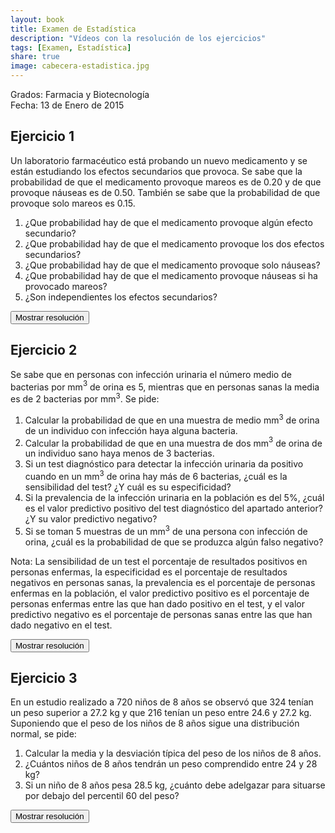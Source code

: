 ```yaml
---
layout: book
title: Examen de Estadística
description: "Vídeos con la resolución de los ejercicios"
tags: [Examen, Estadística]
share: true
image: cabecera-estadistica.jpg
---
```


Grados: Farmacia y Biotecnología  
Fecha: 13 de Enero de 2015

## Ejercicio 1
Un laboratorio farmacéutico está probando un nuevo medicamento y se están estudiando los efectos secundarios que provoca. Se sabe que la probabilidad de que el medicamento provoque mareos es de 0.20 y de que provoque náuseas es de 0.50. También se sabe que la probabilidad de que provoque solo mareos es 0.15.

1. ¿Que probabilidad hay de que el medicamento provoque algún efecto secundario?
2. ¿Que probabilidad hay de que el medicamento provoque los dos efectos secundarios?
3. ¿Que probabilidad hay de que el medicamento provoque solo náuseas?
4. ¿Que probabilidad hay de que el medicamento provoque náuseas si ha provocado mareos?
5. ¿Son independientes los efectos secundarios?

<div><button class="resolution">Mostrar resolución</button></div>
<div id="resolution" class="center" style="display: none">
<iframe width="640" height="360" src="//www.youtube.com/embed/5On725uKqBU" frameborder="0" allowfullscreen></iframe>
</div>

## Ejercicio 2
Se sabe que en personas con infección urinaria el número medio de bacterias por mm$^3$ de orina es 5, mientras que en personas sanas la media es de 2 bacterias por mm$^3$. Se pide:

1. Calcular la probabilidad de que en una muestra de medio mm$^3$ de orina de un individuo con infección haya alguna bacteria.
2. Calcular la probabilidad de que en una muestra de dos mm$^3$ de orina de un individuo sano haya menos de 3 bacterias.
3. Si un test diagnóstico para detectar la infección urinaria da positivo cuando en un mm$^3$ de orina hay más de 6 bacterias, ¿cuál es la sensibilidad del test? ¿Y cuál es su especificidad?
4. Si la prevalencia de la infección urinaria en la población es del 5\%, ¿cuál es el valor predictivo positivo del test diagnóstico del apartado anterior? ¿Y su valor predictivo negativo?
5. Si se toman 5 muestras de un mm$^3$ de una persona con infección de orina, ¿cuál es la probabilidad de que se produzca algún falso negativo?

Nota: La sensibilidad de un test el porcentaje de resultados positivos en personas enfermas, la especificidad es el porcentaje de
resultados negativos en personas sanas, la prevalencia es el porcentaje de personas enfermas en la población, el valor predictivo
positivo es el porcentaje de personas enfermas entre las que han dado positivo en el test, y el valor predictivo negativo es el
porcentaje de personas sanas entre las que han dado negativo en el test.

<div><button class="resolution">Mostrar resolución</button></div>
<div id="resolution" class="center" style="display: none">
<iframe width="640" height="360" src="//www.youtube.com/embed/FmKjZjTREYU" frameborder="0" allowfullscreen></iframe>
</div>

## Ejercicio 3
En un estudio realizado a 720 niños de 8 años se observó que 324 tenían un peso superior a 27.2 kg y que 216 tenían un peso entre 24.6 y 27.2 kg. Suponiendo que el peso de los niños de 8 años sigue una distribución normal, se pide:

1. Calcular la media y la desviación típica del peso de los niños de 8 años.
2. ¿Cuántos niños de 8 años tendrán un peso comprendido entre 24 y 28 kg?
3. Si un niño de 8 años pesa 28.5 kg, ¿cuánto debe adelgazar para situarse por debajo del percentil 60 del peso?  

<div><button class="resolution">Mostrar resolución</button></div>
<div id="resolution" class="center" style="display: none">
<iframe width="640" height="360" src="//www.youtube.com/embed/wgIbPz3wTbk" frameborder="0" allowfullscreen></iframe>
</div>
